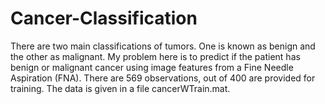 # Cancer-Classification
There are two main classifications of tumors. One is known as benign and the other as malignant. My
problem here is to predict if the patient has benign or malignant cancer using image features from a
Fine Needle Aspiration (FNA). There are 569 observations, out of 400 are provided for training. The data
is given in a file cancerWTrain.mat.
